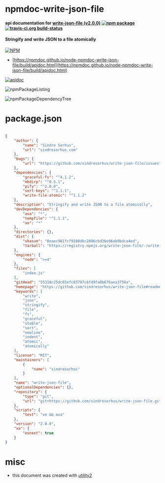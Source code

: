 # npmdoc-write-json-file

#### api documentation for  [write-json-file (v2.0.0)](https://github.com/sindresorhus/write-json-file#readme)  [![npm package](https://img.shields.io/npm/v/npmdoc-write-json-file.svg?style=flat-square)](https://www.npmjs.org/package/npmdoc-write-json-file) [![travis-ci.org build-status](https://api.travis-ci.org/npmdoc/node-npmdoc-write-json-file.svg)](https://travis-ci.org/npmdoc/node-npmdoc-write-json-file)

#### Stringify and write JSON to a file atomically

[![NPM](https://nodei.co/npm/write-json-file.png?downloads=true&downloadRank=true&stars=true)](https://www.npmjs.com/package/write-json-file)

- [https://npmdoc.github.io/node-npmdoc-write-json-file/build/apidoc.html](https://npmdoc.github.io/node-npmdoc-write-json-file/build/apidoc.html)

[![apidoc](https://npmdoc.github.io/node-npmdoc-write-json-file/build/screenCapture.buildCi.browser.%252Ftmp%252Fbuild%252Fapidoc.html.png)](https://npmdoc.github.io/node-npmdoc-write-json-file/build/apidoc.html)

![npmPackageListing](https://npmdoc.github.io/node-npmdoc-write-json-file/build/screenCapture.npmPackageListing.svg)

![npmPackageDependencyTree](https://npmdoc.github.io/node-npmdoc-write-json-file/build/screenCapture.npmPackageDependencyTree.svg)



# package.json

```json

{
    "author": {
        "name": "Sindre Sorhus",
        "url": "sindresorhus.com"
    },
    "bugs": {
        "url": "https://github.com/sindresorhus/write-json-file/issues"
    },
    "dependencies": {
        "graceful-fs": "^4.1.2",
        "mkdirp": "^0.5.1",
        "pify": "^2.0.0",
        "sort-keys": "^1.1.1",
        "write-file-atomic": "^1.1.2"
    },
    "description": "Stringify and write JSON to a file atomically",
    "devDependencies": {
        "ava": "*",
        "tempfile": "^1.1.1",
        "xo": "*"
    },
    "directories": {},
    "dist": {
        "shasum": "0eaec981fcf9288dbc2806cbd26e06ab9bdca4ed",
        "tarball": "https://registry.npmjs.org/write-json-file/-/write-json-file-2.0.0.tgz"
    },
    "engines": {
        "node": ">=4"
    },
    "files": [
        "index.js"
    ],
    "gitHead": "55318c25dc03efc63707c6fd9fa0b676aea3750a",
    "homepage": "https://github.com/sindresorhus/write-json-file#readme",
    "keywords": [
        "write",
        "json",
        "stringify",
        "file",
        "fs",
        "graceful",
        "stable",
        "sort",
        "newline",
        "indent",
        "atomic",
        "atomically"
    ],
    "license": "MIT",
    "maintainers": [
        {
            "name": "sindresorhus"
        }
    ],
    "name": "write-json-file",
    "optionalDependencies": {},
    "repository": {
        "type": "git",
        "url": "git+https://github.com/sindresorhus/write-json-file.git"
    },
    "scripts": {
        "test": "xo && ava"
    },
    "version": "2.0.0",
    "xo": {
        "esnext": true
    }
}
```



# misc
- this document was created with [utility2](https://github.com/kaizhu256/node-utility2)

